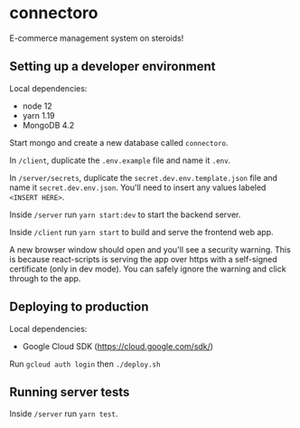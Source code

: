 # connectoro

E-commerce management system on steroids!

## Setting up a developer environment

Local dependencies:
 - node 12
 - yarn 1.19
 - MongoDB 4.2

Start mongo and create a new database called `connectoro`. 

In `/client`, duplicate the `.env.example` file and name it `.env`.

In `/server/secrets`, duplicate the `secret.dev.env.template.json` file and name it `secret.dev.env.json`. You'll need to insert any values labeled `<INSERT HERE>`.

Inside `/server` run `yarn start:dev` to start the backend server.

Inside `/client` run `yarn start` to build and serve the frontend web app.

A new browser window should open and you'll see a security warning. This is because react-scripts is serving the app over https with a self-signed certificate (only in dev mode). You can safely ignore the warning and click through to the app.

## Deploying to production

Local dependencies:
  - Google Cloud SDK (https://cloud.google.com/sdk/)

Run `gcloud auth login` then `./deploy.sh`

## Running server tests

Inside `/server` run `yarn test`.
